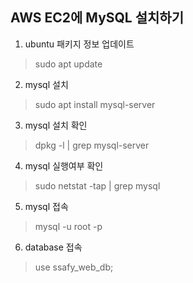 ## AWS EC2에 MySQL 설치하기
1. ubuntu 패키지 정보 업데이트
> sudo apt update
2. mysql 설치
> sudo apt install mysql-server
3. mysql 설치 확인
> dpkg -l | grep mysql-server
4. mysql 실행여부 확인
> sudo netstat -tap | grep mysql
5. mysql 접속
> mysql -u root -p
6. database 접속
> use ssafy_web_db;